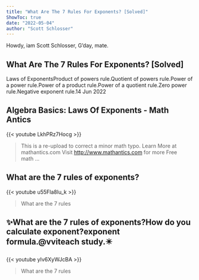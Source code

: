 ```yaml
---
title: "What Are The 7 Rules For Exponents? [Solved]"
ShowToc: true 
date: "2022-05-04"
author: "Scott Schlosser" 
---
```


Howdy, iam Scott Schlosser, G’day, mate.
## What Are The 7 Rules For Exponents? [Solved]
Laws of ExponentsProduct of powers rule.Quotient of powers rule.Power of a power rule.Power of a product rule.Power of a quotient rule.Zero power rule.Negative exponent rule.14 Jun 2022

## Algebra Basics: Laws Of Exponents - Math Antics
{{< youtube LkhPRz7Hocg >}}
>This is a re-upload to correct a minor math typo. Learn More at mathantics.com Visit http://www.mathantics.com for more Free math ...

## What are the 7 rules of exponents?
{{< youtube u55Fla8lu_k >}}
>What are the 7 rules

## ✨What are the 7 rules of exponents?How do you calculate exponent?exponent formula.@vviteach study.✴️
{{< youtube yIv6XyWJcBA >}}
>What are the 7 rules

